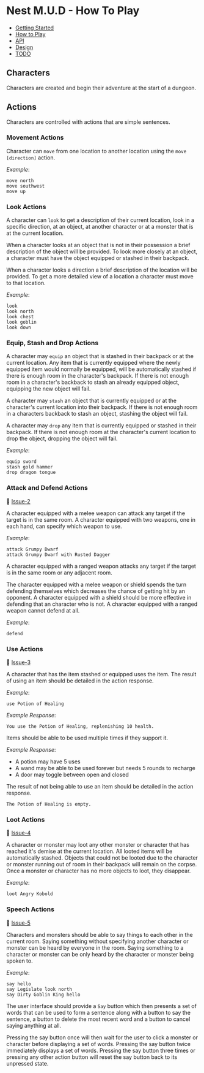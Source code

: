 # Nest M.U.D - How To Play

- [Getting Started](README.md)
- [How to Play](README-HOWTOPLAY.md)
- [API](README-API.md)
- [Design](README-DESIGN.md)
- [TODO](README-TODO.md)

## Characters

Characters are created and begin their adventure at the start of a dungeon.

## Actions

Characters are controlled with actions that are simple sentences.

### Movement Actions

Character can `move` from one location to another location using the `move [direction]` action.

_Example_:

```text
move north
move southwest
move up
```

### Look Actions

A character can `look` to get a description of their current location, look in a specific direction, at an object, at another character or at a monster that is at the current location.

When a character looks at an object that is not in their possession a brief description of the object will be provided. To look more closely at an object, a character must have the object equipped or stashed in their backpack.

When a character looks a direction a brief description of the location will be provided. To get a more detailed view of a location a character must move to that location.

_Example_:

```text
look
look north
look chest
look goblin
look down
```

### Equip, Stash and Drop Actions

A character may `equip` an object that is stashed in their backpack or at the current location. Any item that is currently equipped where the newly equipped item would normally be equipped, will be automatically stashed if there is enough room in the character's backpack. If there is not enough room in a character's backback to stash an already equipped object, equipping the new object will fail.

A character may `stash` an object that is currently equipped or at the character's current location into their backpack. If there is not enough room in a characters backback to stash an object, stashing the object will fail.

A character may `drop` any item that is currently equipped or stashed in their backpack. If there is not enough room at the character's current location to drop the object, dropping the object will fail.

_Example_:

```text
equip sword
stash gold hammer
drop dragon tongue
```

### Attack and Defend Actions

📝 [Issue-2](https://gitlab.com/alienspaces/go-mud/-/issues/2)

A character equipped with a melee weapon can attack any target if the target is in the same room. A character equipped with two weapons, one in each hand, can specify which weapon to use.

_Example_:

```text
attack Grumpy Dwarf
attack Grumpy Dwarf with Rusted Dagger
```

A character equipped with a ranged weapon attacks any target if the target is in the same room or any adjacent room.

The character equipped with a melee weapon or shield spends the turn defending themselves which decreases the chance of getting hit by an opponent. A character equipped with a shield should be more effective in defending that an character who is not. A character equipped with a ranged weapon cannot defend at all.

_Example_:

```text
defend
```

### Use Actions

📝 [Issue-3](https://gitlab.com/alienspaces/go-mud/-/issues/3)

A character that has the item stashed or equipped uses the item. The result of using an item should be detailed in the action response. 

_Example_:

```text
use Potion of Healing
```

_Example Response_:

`You use the Potion of Healing, replenishing 10 health.`

Items should be able to be used multiple times if they support it.

_Example Response_:

- A potion may have 5 uses
- A wand may be able to be used forever but needs 5 rounds to recharge
- A door may toggle between open and closed

The result of not being able to use an item should be detailed in the action response.

`The Potion of Healing is empty.`

### Loot Actions

📝 [Issue-4](https://gitlab.com/alienspaces/go-mud/-/issues/4)

A character or monster may loot any other monster or character that has reached it's demise at the current location. All looted items will be automatically stashed. Objects that could not be looted due to the character or monster running out of room in their backpack will remain on the corpse. Once a monster or character has no more objects to loot, they disappear.

_Example_:

```text
loot Angry Kobold
```

### Speech Actions

📝 [Issue-5](https://gitlab.com/alienspaces/go-mud/-/issues/5)

Characters and monsters should be able to say things to each other in the current room. Saying something without specifying another character or monster can be heard by everyone in the room. Saying something to a character or monster can be only heard by the character or monster being spoken to.

_Example_:

```text
say hello
say Legislate look north
say Dirty Goblin King hello
```

The user interface should provide a `Say` button which then presents a set of words that can be used to form a sentence along with a button to say the sentence, a button to delete the most recent word and a button to cancel saying anything at all.

Pressing the say button once will then wait for the user to click a monster or character before displaying a set of words. Pressing the say button twice immediately displays a set of words. Pressing the say button three times or pressing any other action button will reset the say button back to its unpressed state.

